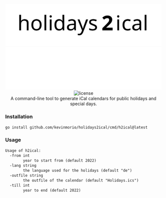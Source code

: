 <p align="center">
    <img src="assets/logo_black.svg#gh-light-mode-only" alt="holidays2ical">
    <img src="assets/logo_white.svg#gh-dark-mode-only" alt="holidays2ical"><br>
    <img src="https://img.shields.io/github/license/kevinmorio/holidays2ical" alt="license"></br>
    A command-line tool to generate iCal calendars for public holidays and special days.
</p>

### Installation

``` shell
go install github.com/kevinmorio/holidays2ical/cmd/h2ical@latest
```

### Usage

``` shell
Usage of h2ical:
  -from int
    	year to start from (default 2022)
  -lang string
    	the language used for the holidays (default "de")
  -outfile string
    	the outfile of the calendar (default "Holidays.ics")
  -till int
    	year to end (default 2022)
```